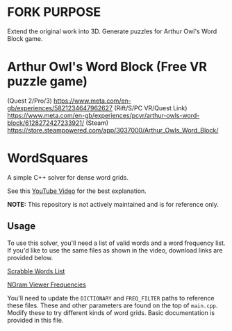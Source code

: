 # FORK PURPOSE
Extend the original work into 3D.
Generate puzzles for Arthur Owl's Word Block game.


# Arthur Owl's Word Block (Free VR puzzle game)
(Quest 2/Pro/3) https://www.meta.com/en-gb/experiences/5821234647962627
(Rift/S/PC VR/Quest Link) https://www.meta.com/en-gb/experiences/pcvr/arthur-owls-word-block/6128272427233921/ 
(Steam) https://store.steampowered.com/app/3037000/Arthur_Owls_Word_Block/


# WordSquares
A simple C++ solver for dense word grids.

See this [YouTube Video](https://youtu.be/zWIsnrxL-Zc) for the best explanation.

**NOTE:** This repository is not actively maintained and is for reference only.

## Usage
To use this solver, you'll need a list of valid words and a word frequency list. If you'd like to use the same files as shown in the video, download links are provided below.

[Scrabble Words List](https://raw.githubusercontent.com/andrewchen3019/wordle/refs/heads/main/Collins%20Scrabble%20Words%20(2019).txt)

[NGram Viewer Frequencies](https://www.kaggle.com/datasets/wheelercode/dictionary-word-frequency)

You'll need to update the `DICTIONARY` and `FREQ_FILTER` paths to reference these files. These and other parameters are found on the top of `main.cpp`. Modify these to try different kinds of word grids. Basic documentation is provided in this file.
